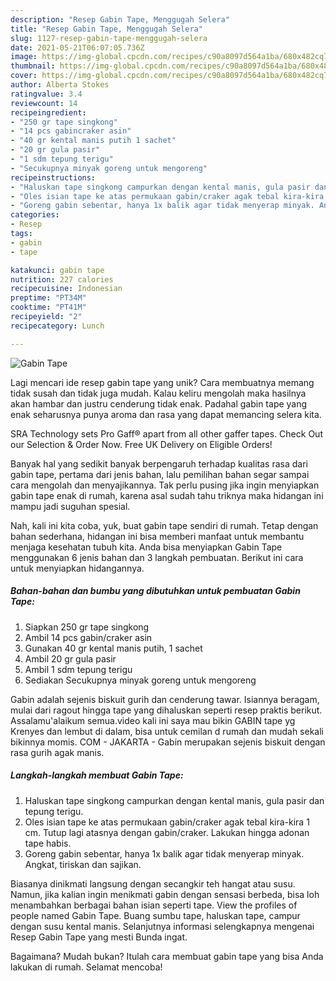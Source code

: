 ```yaml
---
description: "Resep Gabin Tape, Menggugah Selera"
title: "Resep Gabin Tape, Menggugah Selera"
slug: 1127-resep-gabin-tape-menggugah-selera
date: 2021-05-21T06:07:05.736Z
image: https://img-global.cpcdn.com/recipes/c90a8097d564a1ba/680x482cq70/gabin-tape-foto-resep-utama.jpg
thumbnail: https://img-global.cpcdn.com/recipes/c90a8097d564a1ba/680x482cq70/gabin-tape-foto-resep-utama.jpg
cover: https://img-global.cpcdn.com/recipes/c90a8097d564a1ba/680x482cq70/gabin-tape-foto-resep-utama.jpg
author: Alberta Stokes
ratingvalue: 3.4
reviewcount: 14
recipeingredient:
- "250 gr tape singkong"
- "14 pcs gabincraker asin"
- "40 gr kental manis putih 1 sachet"
- "20 gr gula pasir"
- "1 sdm tepung terigu"
- "Secukupnya minyak goreng untuk mengoreng"
recipeinstructions:
- "Haluskan tape singkong campurkan dengan kental manis, gula pasir dan tepung terigu."
- "Oles isian tape ke atas permukaan gabin/craker agak tebal kira-kira 1 cm. Tutup lagi atasnya dengan gabin/craker. Lakukan hingga adonan tape habis."
- "Goreng gabin sebentar, hanya 1x balik agar tidak menyerap minyak. Angkat, tiriskan dan sajikan."
categories:
- Resep
tags:
- gabin
- tape

katakunci: gabin tape 
nutrition: 227 calories
recipecuisine: Indonesian
preptime: "PT34M"
cooktime: "PT41M"
recipeyield: "2"
recipecategory: Lunch

---
```



![Gabin Tape](https://img-global.cpcdn.com/recipes/c90a8097d564a1ba/680x482cq70/gabin-tape-foto-resep-utama.jpg)

Lagi mencari ide resep gabin tape yang unik? Cara membuatnya memang tidak susah dan tidak juga mudah. Kalau keliru mengolah maka hasilnya akan hambar dan justru cenderung tidak enak. Padahal gabin tape yang enak seharusnya punya aroma dan rasa yang dapat memancing selera kita.

SRA Technology sets Pro Gaff® apart from all other gaffer tapes. Check Out our Selection &amp; Order Now. Free UK Delivery on Eligible Orders!

Banyak hal yang sedikit banyak berpengaruh terhadap kualitas rasa dari gabin tape, pertama dari jenis bahan, lalu pemilihan bahan segar sampai cara mengolah dan menyajikannya. Tak perlu pusing jika ingin menyiapkan gabin tape enak di rumah, karena asal sudah tahu triknya maka hidangan ini mampu jadi suguhan spesial.


Nah, kali ini kita coba, yuk, buat gabin tape sendiri di rumah. Tetap dengan bahan sederhana, hidangan ini bisa memberi manfaat untuk membantu menjaga kesehatan tubuh kita. Anda bisa menyiapkan Gabin Tape menggunakan 6 jenis bahan dan 3 langkah pembuatan. Berikut ini cara untuk menyiapkan hidangannya.

<!--inarticleads1-->

##### Bahan-bahan dan bumbu yang dibutuhkan untuk pembuatan Gabin Tape:

1. Siapkan 250 gr tape singkong
1. Ambil 14 pcs gabin/craker asin
1. Gunakan 40 gr kental manis putih, 1 sachet
1. Ambil 20 gr gula pasir
1. Ambil 1 sdm tepung terigu
1. Sediakan Secukupnya minyak goreng untuk mengoreng


Gabin adalah sejenis biskuit gurih dan cenderung tawar. Isiannya beragam, mulai dari ragout hingga tape yang dihaluskan seperti resep praktis berikut. Assalamu&#39;alaikum semua.video kali ini saya mau bikin GABIN tape yg Krenyes dan lembut di dalam, bisa untuk cemilan d rumah dan mudah sekali bikinnya momis. COM - JAKARTA - Gabin merupakan sejenis biskuit dengan rasa gurih agak manis. 

<!--inarticleads2-->

##### Langkah-langkah membuat Gabin Tape:

1. Haluskan tape singkong campurkan dengan kental manis, gula pasir dan tepung terigu.
1. Oles isian tape ke atas permukaan gabin/craker agak tebal kira-kira 1 cm. Tutup lagi atasnya dengan gabin/craker. Lakukan hingga adonan tape habis.
1. Goreng gabin sebentar, hanya 1x balik agar tidak menyerap minyak. Angkat, tiriskan dan sajikan.


Biasanya dinikmati langsung dengan secangkir teh hangat atau susu. Namun, jika kalian ingin menikmati gabin dengan sensasi berbeda, bisa loh menambahkan berbagai bahan isian seperti tape. View the profiles of people named Gabin Tape. Buang sumbu tape, haluskan tape, campur dengan susu kental manis. Selanjutnya informasi selengkapnya mengenai Resep Gabin Tape yang mesti Bunda ingat. 

Bagaimana? Mudah bukan? Itulah cara membuat gabin tape yang bisa Anda lakukan di rumah. Selamat mencoba!
